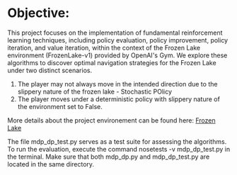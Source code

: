 # Objective:
This project focuses on the implementation of fundamental reinforcement learning techniques, including policy evaluation, policy improvement, policy iteration, and value iteration, within the context of the Frozen Lake environment (FrozenLake-v1) provided by OpenAI's Gym. We explore these algorithms to discover optimal navigation strategies for the Frozen Lake under two distinct scenarios.
1) The player may not always move in the intended direction due to the slippery nature of the frozen lake - Stochastic POlicy
2) The player moves under a deterministic policy with slippery nature of the environment set to False.

More details about the project environement can be found here: [Frozen Lake](https://gymnasium.farama.org/environments/toy_text/frozen_lake/)


The file mdp_dp_test.py serves as a test suite for assessing the algorithms. To run the evaluation, execute the command nosetests -v mdp_dp_test.py in the terminal. Make sure that both mdp_dp.py and mdp_dp_test.py are located in the same directory.
